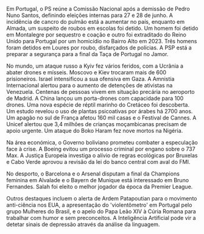 Em Portugal, o PS reúne a Comissão Nacional após a demissão de Pedro Nuno Santos, definindo eleições internas para 27 e 28 de junho. A incidência de cancro do pulmão está a aumentar no país, enquanto em Almada, um suspeito de roubos em escolas foi detido. Um homem foi detido em Montalegre por sequestro e coação e outro foi extraditado do Reino Unido para Portugal por um homicídio no Bairro Alto em 2023. Três homens foram detidos em Loures por roubo, disfarçados de polícias. A PSP está a preparar a segurança para a final da Taça de Portugal no Jamor.

No mundo, um ataque russo a Kyiv fez vários feridos, com a Ucrânia a abater drones e mísseis. Moscovo e Kiev trocaram mais de 600 prisioneiros. Israel intensificou a sua ofensiva em Gaza. A Amnistia Internacional alertou para o aumento de detenções de ativistas na Venezuela. Centenas de pessoas vivem em situação precária no aeroporto de Madrid. A China lançou um porta-drones com capacidade para 100 drones. Uma nova espécie de réptil marinho do Cretáceo foi descoberta. Um estudo revelou o uso de plantas psicoativas por árabes há 2700 anos. Um apagão no sul de França afetou 160 mil casas e o Festival de Cannes. A Unicef alertou que 3,4 milhões de crianças moçambicanas precisam de apoio urgente. Um ataque do Boko Haram fez nove mortos na Nigéria.

Na área económica, o Governo boliviano prometeu combater a especulação face à crise. A Boeing evitou um processo criminal por engano sobre o 737 Max. A Justiça Europeia investiga o alívio de regras ecológicas por Bruxelas e Cabo Verde aprovou a revisão da lei do banco central com aval do FMI.

No desporto, o Barcelona e o Arsenal disputam a final da Champions feminina em Alvalade e o Bayern de Munique está interessado em Bruno Fernandes. Salah foi eleito o melhor jogador da época da Premier League.

Outros destaques incluem o alerta de Ardem Patapoutian para o movimento anti-ciência nos EUA, a apresentação do 'violentômetro' em Portugal pelo grupo Mulheres do Brasil, e o apelo do Papa Leão XIV à Cúria Romana para trabalhar com humor e sem preconceitos. A Inteligência Artificial pode vir a detetar sinais de depressão através da análise da linguagem.